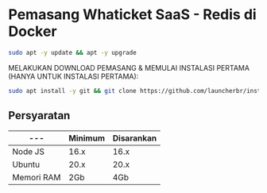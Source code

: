 # Pemasang Whaticket SaaS - Redis di Docker

```bash
sudo apt -y update && apt -y upgrade
```

MELAKUKAN DOWNLOAD PEMASANG & MEMULAI INSTALASI PERTAMA (HANYA UNTUK INSTALASI PERTAMA):

```bash
sudo apt install -y git && git clone https://github.com/launcherbr/instalador.git instalador && sudo chmod -R 777 instalador  && cd instalador  && sudo ./install_primaria
```

## Persyaratan

| ---        | Minimum | Disarankan |
| ---------- | ------- | ---------- |
| Node JS    | 16.x    | 16.x       |
| Ubuntu     | 20.x    | 20.x       |
| Memori RAM | 2Gb     | 4Gb        |
